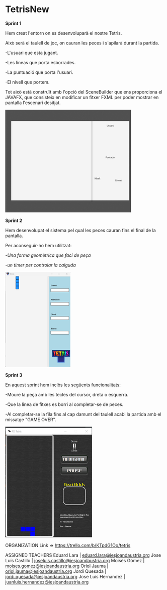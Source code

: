 # TetrisNew
**Sprint 1**

 Hem creat l'entorn on es desenvoluparà el nostre Tetris.

Això serà el taulell de joc, on cauran les peces i  s'apilarà durant la partida.

-L'usuari que esta jugant.

-Les lineas que porta esborrades.

-La puntuació que porta l'usuari.

-El nivell que portem.

Tot això està construït amb l'opció del SceneBuilder que ens proporciona el JAVAFX, que consisteix en modificar un fitxer FXML per poder mostrar en pantalla l'escenari desitjat.


![Image text](https://github.com/FahadToqir/TetrisNew/blob/master/images/tetrisMain1.png)


**Sprint 2**


Hem desenvolupat el sistema pel qual les peces cauran fins el final de la pantalla.

Per aconseguir-ho hem utilitzat:

-_Una_ _forma_ _geomètrica_ _que_ _faci_ _de_ _peça_

-_un_ _timer_ _per_ _controlar_ _la_ _caiguda_


![Image text](https://github.com/jhoelpacheco/tetrisfx/blob/main/images/tetrisMain2.png?raw=true)

**Sprint 3**

En aquest sprint hem inclòs les següents funcionalitats:

-Moure la peça amb les tecles del cursor, dreta o esquerra.

-Que la linea de fitxes es borri al completar-se de peces.

-Al completar-se la fila fins al cap damunt del taulell acabi la partida amb el missatge "GAME OVER".

![Image text](https://github.com/jhoelpacheco/tetrisfx/blob/main/images/Screenshot_117.png?raw=true)


ORGANIZATION
Link => https://trello.com/b/KTpdG1Oo/tetris

ASSIGNED TEACHERS
Eduard Lara | eduard.lara@iesjoandaustria.org Jose Luís Castillo | joseluis.castillo@iesjoandaustria.org Moisès Gómez | moises.gomez@iesjoandaustria.org Oriol Jauma | oriol.jauma@iesjoandaustria.org Jordi Quesada | jordi.quesada@iesjoandaustria.org Jose Luis Hernandez | juanluis.hernandez@iesjoandaustria.org
